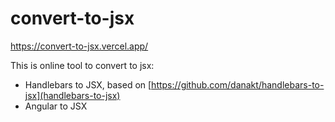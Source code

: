 # convert-to-jsx

https://convert-to-jsx.vercel.app/

This is online tool to convert to jsx:

- Handlebars to JSX, based on [https://github.com/danakt/handlebars-to-jsx](handlebars-to-jsx)
- Angular to JSX
